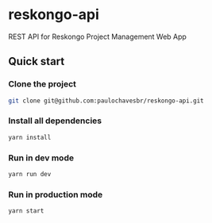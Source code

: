 # reskongo-api
REST API for Reskongo Project Management Web App

## Quick start

### Clone the project
```sh
git clone git@github.com:paulochavesbr/reskongo-api.git
```

### Install all dependencies
```sh
yarn install
```

### Run in dev mode
```sh
yarn run dev
```

### Run in production mode
```sh
yarn start
```
